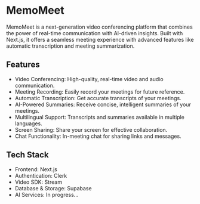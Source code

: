 # MemoMeet
MemoMeet is a next-generation video conferencing platform that combines the power of real-time communication with AI-driven insights. Built with Next.js, it offers a seamless meeting experience with advanced features like automatic transcription and meeting summarization.

## Features
- Video Conferencing: High-quality, real-time video and audio communication.
- Meeting Recording: Easily record your meetings for future reference.
- Automatic Transcription: Get accurate transcripts of your meetings.
- AI-Powered Summaries: Receive concise, intelligent summaries of your meetings.
- Multilingual Support: Transcripts and summaries available in multiple languages.
- Screen Sharing: Share your screen for effective collaboration.
- Chat Functionality: In-meeting chat for sharing links and messages.

## Tech Stack
- Frontend: Next.js
- Authentication: Clerk
- Video SDK: Stream
- Database & Storage: Supabase
- AI Services: In progress...
